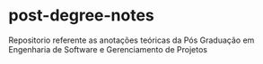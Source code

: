 # post-degree-notes
Repositorio referente as anotações teóricas da Pós Graduação em Engenharia de Software e Gerenciamento de Projetos
